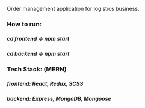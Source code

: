 Order management application for logistics business.

### How to run:
##### cd frontend -> npm start
##### cd backend -> npm start

### Tech Stack: (MERN)
##### frontend: React, Redux, SCSS
##### backend: Express, MongoDB, Mongoose
